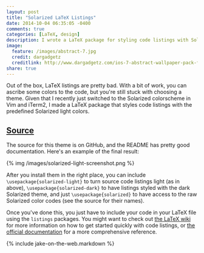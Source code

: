 ```yaml
---
layout: post
title: "Solarized LaTeX Listings"
date: 2014-10-04 06:35:05 -0400
comments: true
categories: [LaTeX, design]
description: I wrote a LaTeX package for styling code listings with Solarized.
image:
  feature: /images/abstract-7.jpg
  credit: dargadgetz
  creditlink: http://www.dargadgetz.com/ios-7-abstract-wallpaper-pack-for-iphone-5-and-ipod-touch-retina/
share: true
---
```


Out of the box, LaTeX listings are pretty bad. With a bit of work, you can ascribe some colors to the code, but you're still stuck with choosing a theme. Given that I recently just switched to the Solarized colorscheme in Vim and iTerm2, I made a LaTeX package that styles code listings with the predefined Solarized light colors.

<!-- more -->

## [Source][source]

The source for this theme is on GitHub, and the README has pretty good documentation. Here's an example of the final result:

{% img /images/solarized-light-screenshot.png %}

After you install them in the right place, you can include `\usepackage{solarized-light}` to turn source code listings light (as in above), `\usepackage{solarized-dark}` to have listings styled with the dark Solarized theme, and just `\usepackage{solarized}` to have access to the raw Solarized color codes (see the source for their names).

Once you've done this, you just have to include your code in your LaTeX file using the `listings` packages. You might want to check out [the LaTeX wiki][listings] for more information on how to get started quickly with code listings, or [the official documentation][docs] for a more comprehensive reference.

{% include jake-on-the-web.markdown %}

[source]: https://github.com/jez/latex-solarized
[listings]: http://en.wikibooks.org/wiki/LaTeX/Source_Code_Listings
[docs]: http://mirror.hmc.edu/ctan/macros/latex/contrib/listings/listings.pdf
